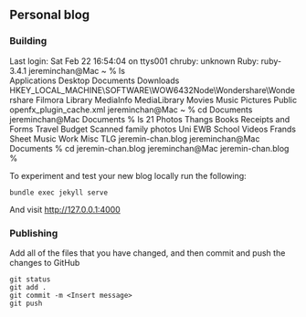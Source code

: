 ## Personal blog

### Building


Last login: Sat Feb 22 16:54:04 on ttys001
chruby: unknown Ruby: ruby-3.4.1
jereminchan@Mac ~ % ls   
Applications
Desktop
Documents
Downloads
HKEY_LOCAL_MACHINE\SOFTWARE\WOW6432Node\Wondershare\Wondershare Filmora
Library
MediaInfo
MediaLibrary
Movies
Music
Pictures
Public
openfx_plugin_cache.xml
jereminchan@Mac ~ % cd Documents
jereminchan@Mac Documents % ls
21			Photos			Thangs
Books			Receipts and Forms	Travel
Budget			Scanned family photos	Uni
EWB			School			Videos
Frands			Sheet Music		Work
Misc			TLG			jeremin-chan.blog
jereminchan@Mac Documents % cd jeremin-chan.blog
jereminchan@Mac jeremin-chan.blog % 

To experiment and test your new blog locally run the following:

```
bundle exec jekyll serve
```

And visit http://127.0.0.1:4000

### Publishing

Add all of the files that you have changed, and then commit and push the changes to GitHub

```
git status
git add .
git commit -m <Insert message>
git push
```